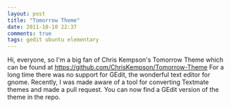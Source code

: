 ```yaml
---
layout: post
title: "Tomorrow Theme"
date: 2011-10-10 22:37
comments: true
tags: gedit ubuntu elementary
---
```


Hi, everyone, so I'm a big fan of Chris Kempson's Tomorrow Theme which
can be found at <https://github.com/ChrisKempson/Tomorrow-Theme>
For a long time there was no support for GEdit, the wonderful text editor 
for gnome. Recently, I was made aware of a tool for converting Textmate 
themes and made a pull request. You can now find a GEdit version of the 
theme in the repo.
